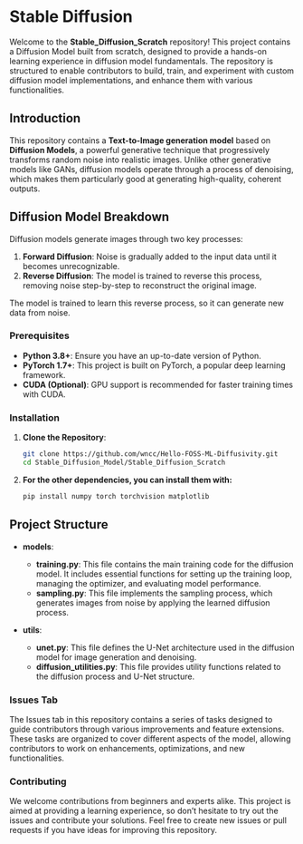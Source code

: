 # Stable Diffusion
Welcome to the **Stable_Diffusion_Scratch** repository! This project contains a Diffusion Model built from scratch, designed to provide a hands-on learning experience in diffusion model fundamentals. The repository is structured to enable contributors to build, train, and experiment with custom diffusion model implementations, and enhance them with various functionalities.

## Introduction

This repository contains a **Text-to-Image generation model** based on **Diffusion Models**, a powerful generative technique that progressively transforms random noise into realistic images. Unlike other generative models like GANs, diffusion models operate through a process of denoising, which makes them particularly good at generating high-quality, coherent outputs.  

## Diffusion Model Breakdown
Diffusion models generate images through two key processes:
1. **Forward Diffusion**: Noise is gradually added to the input data until it becomes unrecognizable.
2. **Reverse Diffusion**: The model is trained to reverse this process, removing noise step-by-step to reconstruct the original image.

The model is trained to learn this reverse process, so it can generate new data from noise.

### Prerequisites
- **Python 3.8+**: Ensure you have an up-to-date version of Python.
- **PyTorch 1.7+**: This project is built on PyTorch, a popular deep learning framework.
- **CUDA (Optional)**: GPU support is recommended for faster training times with CUDA.

### Installation
1. **Clone the Repository**:
   ```bash
   git clone https://github.com/wncc/Hello-FOSS-ML-Diffusivity.git
   cd Stable_Diffusion_Model/Stable_Diffusion_Scratch

2. **For the other dependencies, you can install them with:**

   ```bash
   pip install numpy torch torchvision matplotlib

## Project Structure
- **models**: 
  - **training.py**: This file contains the main training code for the diffusion model. It includes essential functions for setting up the training loop, managing the optimizer, and evaluating model performance.
  - **sampling.py**: This file implements the sampling process, which generates images from noise by applying the learned diffusion process.

- **utils**: 
  - **unet.py**: This file defines the U-Net architecture used in the diffusion model for image generation and denoising.
  - **diffusion_utilities.py**: This file provides utility functions related to the diffusion process and U-Net structure.

### Issues Tab
The Issues tab in this repository contains a series of tasks designed to guide contributors through various improvements and feature extensions. These tasks are organized to cover different aspects of the model, allowing contributors to work on enhancements, optimizations, and new functionalities.

### Contributing
We welcome contributions from beginners and experts alike. This project is aimed at providing a learning experience, so don’t hesitate to try out the issues and contribute your solutions. Feel free to create new issues or pull requests if you have ideas for improving this repository.

